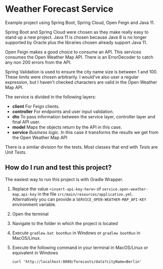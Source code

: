 # Weather Forecast Service

Example project using Spring Boot, Spring Cloud, Open Feign and Java 11.

Spring Boot and Spring Cloud were chosen as they make really easy to stand up a new project.
Java 11 is chosen because Java 8 is no longer supported by Oracle plus the libraries chosen 
already support Java 11.

Open Feign makes a good choice to consume an API. This services consumes the Open Weather 
Map API. There is an ErrorDecoder to catch any non 200 errors from the API.

Spring Validation is used to ensure the city name size is between 1 and 100. These limits 
were chosen arbitrarily. I would've also user a regular expression, but I haven't checked
characters are valid in the Open Weather Map API.

The service is divided in the following layers:
* **client** For Feign clients.
* **controller** For endpoints and user input validation.
* **dto** To pass information between the service layer, controller layer and final API user.
* **model** Maps the objects return by the API in this case.
* **service** _Business logic_. In this case it transforms the results we get from the
Open Weather Map API

There is a similar division for the tests. Most classes that end with *Tests* are Unit Tests.

## How do I run and test this project?

The easiest way to run this project is with Gradle Wrapper.

1. Replace the value `<insert-api-key-here>` of `service.open-weather-map.api-key` 
in the file `src/main/resources/application.yml`.
Alternatively you can provide a `SERVICE_OPEN-WEATHER-MAP_API-KEY` environment variable.  
2. Open the terminal
3. Navigate to the folder in which the project is located
4. Execute `gradlew.bat bootRun` in Windows or `gradlew bootRun` in MacOS/Linux.
5. Execute the following command in your terminal in MacOS/Linux or equivalent in Windows

       curl 'http://localhost:8080/forecasts/data?cityName=Berlin' 
